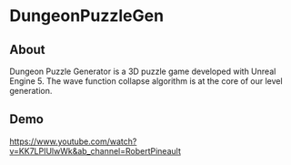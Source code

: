 # DungeonPuzzleGen

## About
Dungeon Puzzle Generator is a 3D puzzle game developed with Unreal Engine 5. The wave function collapse algorithm is at the core of our level generation.

## Demo
https://www.youtube.com/watch?v=KK7LPIUlwWk&ab_channel=RobertPineault


